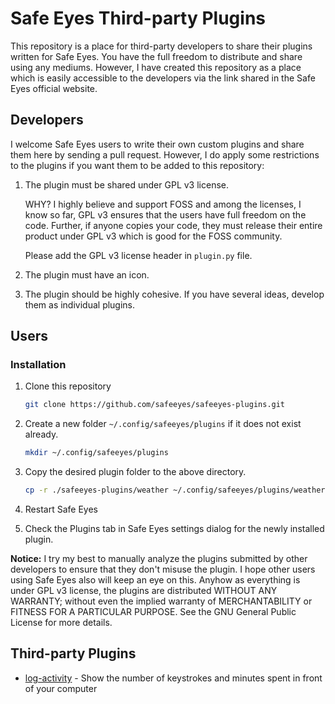 # Safe Eyes Third-party Plugins

This repository is a place for third-party developers to share their plugins written for Safe Eyes. You have the full freedom to distribute and share using any mediums. However, I have created this repository as a place which is easily accessible to the developers via the link shared in the Safe Eyes official website.

## Developers

I welcome Safe Eyes users to write their own custom plugins and share them here by sending a pull request. However, I do apply some restrictions to the plugins if you want them to be added to this repository:

1. The plugin must be shared under GPL v3 license.

    WHY? I highly believe and support FOSS and among the licenses, I know so far, GPL v3 ensures that the users have full freedom on the code. Further, if anyone copies your code, they must release their entire product under GPL v3 which is good for the FOSS community.

    Please add the GPL v3 license header in `plugin.py` file.

2. The plugin must have an icon.

3. The plugin should be highly cohesive. If you have several ideas, develop them as individual plugins.

## Users

### Installation

1. Clone this repository

    ```sh
    git clone https://github.com/safeeyes/safeeyes-plugins.git
    ```

2. Create a new folder `~/.config/safeeyes/plugins` if it does not exist already.

    ```sh
    mkdir ~/.config/safeeyes/plugins
    ```

3. Copy the desired plugin folder to the above directory.

    ```sh
    cp -r ./safeeyes-plugins/weather ~/.config/safeeyes/plugins/weather
    ```

4. Restart Safe Eyes

5. Check the Plugins tab in Safe Eyes settings dialog for the newly installed plugin.

**Notice:**
I try my best to manually analyze the plugins submitted by other developers to ensure that they don't misuse the plugin. I hope other users using Safe Eyes also will keep an eye on this. Anyhow as everything is under GPL v3 license, the plugins are distributed WITHOUT ANY WARRANTY; without even the implied warranty of MERCHANTABILITY or FITNESS FOR A PARTICULAR PURPOSE.  See the GNU General Public License for more details.

## Third-party Plugins

- [log-activity](https://github.com/seekM/safeeyes-plugin-log-activity) - Show the number of keystrokes and minutes spent in front of your computer